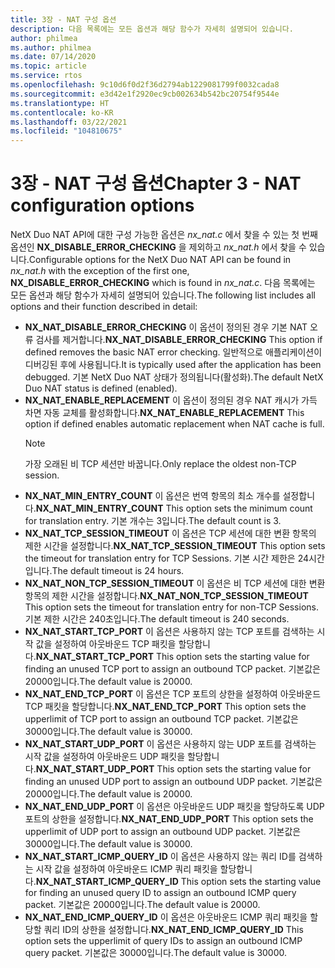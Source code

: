 ```yaml
---
title: 3장 - NAT 구성 옵션
description: 다음 목록에는 모든 옵션과 해당 함수가 자세히 설명되어 있습니다.
author: philmea
ms.author: philmea
ms.date: 07/14/2020
ms.topic: article
ms.service: rtos
ms.openlocfilehash: 9c10d6f0d2f36d2794ab1229081799f0032cada8
ms.sourcegitcommit: e3d42e1f2920ec9cb002634b542bc20754f9544e
ms.translationtype: HT
ms.contentlocale: ko-KR
ms.lasthandoff: 03/22/2021
ms.locfileid: "104810675"
---
```

# <a name="chapter-3---nat-configuration-options"></a><span data-ttu-id="400ce-103">3장 - NAT 구성 옵션</span><span class="sxs-lookup"><span data-stu-id="400ce-103">Chapter 3 - NAT configuration options</span></span>

<span data-ttu-id="400ce-104">NetX Duo NAT API에 대한 구성 가능한 옵션은 *nx_nat.c* 에서 찾을 수 있는 첫 번째 옵션인 **NX_DISABLE_ERROR_CHECKING** 을 제외하고 *nx_nat.h* 에서 찾을 수 있습니다.</span><span class="sxs-lookup"><span data-stu-id="400ce-104">Configurable options for the NetX Duo NAT API can be found in *nx_nat.h* with the exception of the first one, **NX_DISABLE_ERROR_CHECKING** which is found in *nx_nat.c*.</span></span> <span data-ttu-id="400ce-105">다음 목록에는 모든 옵션과 해당 함수가 자세히 설명되어 있습니다.</span><span class="sxs-lookup"><span data-stu-id="400ce-105">The following list includes all options and their function described in detail:</span></span>

- <span data-ttu-id="400ce-106">**NX_NAT_DISABLE_ERROR_CHECKING** 이 옵션이 정의된 경우 기본 NAT 오류 검사를 제거합니다.</span><span class="sxs-lookup"><span data-stu-id="400ce-106">**NX_NAT_DISABLE_ERROR_CHECKING** This option if defined removes the basic NAT error checking.</span></span> <span data-ttu-id="400ce-107">일반적으로 애플리케이션이 디버깅된 후에 사용됩니다.</span><span class="sxs-lookup"><span data-stu-id="400ce-107">It is typically used after the application has been debugged.</span></span> <span data-ttu-id="400ce-108">기본 NetX Duo NAT 상태가 정의됩니다(활성화).</span><span class="sxs-lookup"><span data-stu-id="400ce-108">The default NetX Duo NAT status is defined (enabled).</span></span>
- <span data-ttu-id="400ce-109">**NX_NAT_ENABLE_REPLACEMENT** 이 옵션이 정의된 경우 NAT 캐시가 가득 차면 자동 교체를 활성화합니다.</span><span class="sxs-lookup"><span data-stu-id="400ce-109">**NX_NAT_ENABLE_REPLACEMENT** This option if defined enables automatic replacement when NAT cache is full.</span></span>
  > [!NOTE]
  > <span data-ttu-id="400ce-110">가장 오래된 비 TCP 세션만 바꿉니다.</span><span class="sxs-lookup"><span data-stu-id="400ce-110">Only replace the oldest non-TCP session.</span></span>
- <span data-ttu-id="400ce-111">**NX_NAT_MIN_ENTRY_COUNT** 이 옵션은 번역 항목의 최소 개수를 설정합니다.</span><span class="sxs-lookup"><span data-stu-id="400ce-111">**NX_NAT_MIN_ENTRY_COUNT** This option sets the minimum count for translation entry.</span></span> <span data-ttu-id="400ce-112">기본 개수는 3입니다.</span><span class="sxs-lookup"><span data-stu-id="400ce-112">The default count is 3.</span></span>
- <span data-ttu-id="400ce-113">**NX_NAT_TCP_SESSION_TIMEOUT** 이 옵션은 TCP 세션에 대한 변환 항목의 제한 시간을 설정합니다.</span><span class="sxs-lookup"><span data-stu-id="400ce-113">**NX_NAT_TCP_SESSION_TIMEOUT** This option sets the timeout for translation entry for TCP Sessions.</span></span> <span data-ttu-id="400ce-114">기본 시간 제한은 24시간입니다.</span><span class="sxs-lookup"><span data-stu-id="400ce-114">The default timeout is 24 hours.</span></span>
- <span data-ttu-id="400ce-115">**NX_NAT_NON_TCP_SESSION_TIMEOUT** 이 옵션은 비 TCP 세션에 대한 변환 항목의 제한 시간을 설정합니다.</span><span class="sxs-lookup"><span data-stu-id="400ce-115">**NX_NAT_NON_TCP_SESSION_TIMEOUT** This option sets the timeout for translation entry for non-TCP Sessions.</span></span> <span data-ttu-id="400ce-116">기본 제한 시간은 240초입니다.</span><span class="sxs-lookup"><span data-stu-id="400ce-116">The default timeout is 240 seconds.</span></span>
- <span data-ttu-id="400ce-117">**NX_NAT_START_TCP_PORT** 이 옵션은 사용하지 않는 TCP 포트를 검색하는 시작 값을 설정하여 아웃바운드 TCP 패킷을 할당합니다.</span><span class="sxs-lookup"><span data-stu-id="400ce-117">**NX_NAT_START_TCP_PORT** This option sets the starting value for finding an unused TCP port to assign an outbound TCP packet.</span></span> <span data-ttu-id="400ce-118">기본값은 20000입니다.</span><span class="sxs-lookup"><span data-stu-id="400ce-118">The default value is 20000.</span></span>
- <span data-ttu-id="400ce-119">**NX_NAT_END_TCP_PORT** 이 옵션은 TCP 포트의 상한을 설정하여 아웃바운드 TCP 패킷을 할당합니다.</span><span class="sxs-lookup"><span data-stu-id="400ce-119">**NX_NAT_END_TCP_PORT** This option sets the upperlimit of TCP port to assign an outbound TCP packet.</span></span> <span data-ttu-id="400ce-120">기본값은 30000입니다.</span><span class="sxs-lookup"><span data-stu-id="400ce-120">The default value is 30000.</span></span>
- <span data-ttu-id="400ce-121">**NX_NAT_START_UDP_PORT** 이 옵션은 사용하지 않는 UDP 포트를 검색하는 시작 값을 설정하여 아웃바운드 UDP 패킷을 할당합니다.</span><span class="sxs-lookup"><span data-stu-id="400ce-121">**NX_NAT_START_UDP_PORT** This option sets the starting value for finding an unused UDP port to assign an outbound UDP packet.</span></span> <span data-ttu-id="400ce-122">기본값은 20000입니다.</span><span class="sxs-lookup"><span data-stu-id="400ce-122">The default value is 20000.</span></span>
- <span data-ttu-id="400ce-123">**NX_NAT_END_UDP_PORT** 이 옵션은 아웃바운드 UDP 패킷을 할당하도록 UDP 포트의 상한을 설정합니다.</span><span class="sxs-lookup"><span data-stu-id="400ce-123">**NX_NAT_END_UDP_PORT** This option sets the upperlimit of UDP port to assign an outbound UDP packet.</span></span> <span data-ttu-id="400ce-124">기본값은 30000입니다.</span><span class="sxs-lookup"><span data-stu-id="400ce-124">The default value is 30000.</span></span>
- <span data-ttu-id="400ce-125">**NX_NAT_START_ICMP_QUERY_ID** 이 옵션은 사용하지 않는 쿼리 ID를 검색하는 시작 값을 설정하여 아웃바운드 ICMP 쿼리 패킷을 할당합니다.</span><span class="sxs-lookup"><span data-stu-id="400ce-125">**NX_NAT_START_ICMP_QUERY_ID** This option sets the starting value for finding an unused query ID to assign an outbound ICMP query packet.</span></span> <span data-ttu-id="400ce-126">기본값은 20000입니다.</span><span class="sxs-lookup"><span data-stu-id="400ce-126">The default value is 20000.</span></span>
- <span data-ttu-id="400ce-127">**NX_NAT_END_ICMP_QUERY_ID** 이 옵션은 아웃바운드 ICMP 쿼리 패킷을 할당할 쿼리 ID의 상한을 설정합니다.</span><span class="sxs-lookup"><span data-stu-id="400ce-127">**NX_NAT_END_ICMP_QUERY_ID** This option sets the upperlimit of query IDs to assign an outbound ICMP query packet.</span></span> <span data-ttu-id="400ce-128">기본값은 30000입니다.</span><span class="sxs-lookup"><span data-stu-id="400ce-128">The default value is 30000.</span></span>
